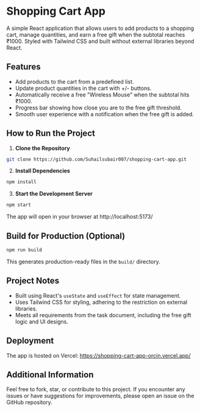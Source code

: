 # Shopping Cart App

A simple React application that allows users to add products to a shopping cart, manage quantities, and earn a free gift when the subtotal reaches ₹1000. Styled with Tailwind CSS and built without external libraries beyond React.

## Features

- Add products to the cart from a predefined list.
- Update product quantities in the cart with +/- buttons.
- Automatically receive a free "Wireless Mouse" when the subtotal hits ₹1000.
- Progress bar showing how close you are to the free gift threshold.
- Smooth user experience with a notification when the free gift is added.


## How to Run the Project

1. **Clone the Repository**
```bash
git clone https://github.com/Suhailsubair007/shopping-cart-app.git
```

2. **Install Dependencies**
```bash
npm install
```

3. **Start the Development Server**
```bash
npm start 
```
The app will open in your browser at http://localhost:5173/

## Build for Production (Optional)
```bash
npm run build
```
This generates production-ready files in the `build/` directory.

## Project Notes

- Built using React's `useState` and `useEffect` for state management.
- Uses Tailwind CSS for styling, adhering to the restriction on external libraries.
- Meets all requirements from the task document, including the free gift logic and UI designs.

## Deployment

The app is hosted on Vercel: https://shopping-cart-app-orcin.vercel.app/

## Additional Information

Feel free to fork, star, or contribute to this project. If you encounter any issues or have suggestions for improvements, please open an issue on the GitHub repository.